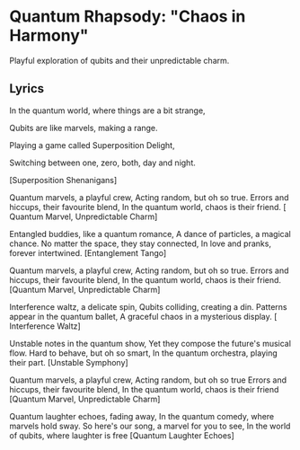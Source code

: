 # Quantum Rhapsody: "Chaos in Harmony"
Playful exploration of qubits and their unpredictable charm.

## Lyrics
  
In the quantum world, where things are a bit strange,

Qubits are like marvels, making a range.

Playing a game called Superposition Delight,

Switching between one, zero, both, day and night. 

[Superposition Shenanigans]

Quantum marvels, a playful crew,
Acting random, but oh so true.
Errors and hiccups, their favourite blend,
In the quantum world, chaos is their friend. 
[ Quantum Marvel, Unpredictable Charm]

 
Entangled buddies, like a quantum romance,
A dance of particles, a magical chance.
No matter the space, they stay connected,
In love and pranks, forever intertwined. 
[Entanglement Tango]

Quantum marvels, a playful crew,
Acting random, but oh so true.
Errors and hiccups, their favourite blend,
In the quantum world, chaos is their friend.
[Quantum Marvel, Unpredictable Charm]

Interference waltz, a delicate spin,
Qubits colliding, creating a din.
Patterns appear in the quantum ballet,
A graceful chaos in a mysterious display.
[ Interference Waltz]

Unstable notes in the quantum show,
Yet they compose the future's musical flow.
Hard to behave, but oh so smart,
In the quantum orchestra, playing their part.
[Unstable Symphony]

Quantum marvels, a playful crew,
Acting random, but oh so true
Errors and hiccups, their favourite blend,
In the quantum world, chaos is their friend
[Quantum Marvel, Unpredictable Charm]

Quantum laughter echoes, fading away,
In the quantum comedy, where marvels hold sway.
So here's our song, a marvel for you to see,
In the world of qubits, where laughter is free
[Quantum Laughter Echoes]


